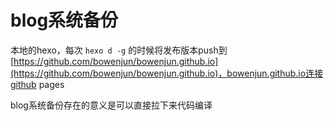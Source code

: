 # blog系统备份

本地的hexo，每次 <code>hexo d -g</code> 的时候将发布版本push到[https://github.com/bowenjun/bowenjun.github.io](https://github.com/bowenjun/bowenjun.github.io)，bowenjun.github.io连接github pages

blog系统备份存在的意义是可以直接拉下来代码编译
